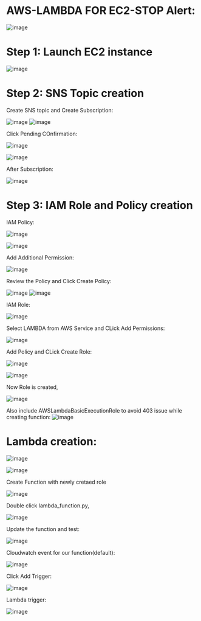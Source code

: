 # AWS-LAMBDA FOR EC2-STOP Alert:

![image](https://user-images.githubusercontent.com/54719289/109043802-b7f1aa00-76f7-11eb-9ae7-f459cf6882ac.png)

# Step 1: Launch EC2 instance

![image](https://user-images.githubusercontent.com/54719289/109044554-8a593080-76f8-11eb-859b-231bf84760de.png)

# Step 2:  SNS Topic creation

  Create SNS topic and Create Subscription:
  
![image](https://user-images.githubusercontent.com/54719289/109042940-c68b9180-76f6-11eb-8029-dceabe0fa69c.png)
![image](https://user-images.githubusercontent.com/54719289/109042869-afe53a80-76f6-11eb-9ebb-2f72ceb659dc.png)

  Click Pending COnfirmation:
  
![image](https://user-images.githubusercontent.com/54719289/109043206-1702ef00-76f7-11eb-87d8-6b6a304f97d5.png)

![image](https://user-images.githubusercontent.com/54719289/109043423-56c9d680-76f7-11eb-9a5b-84442253a212.png)


  After Subscription:
  
 ![image](https://user-images.githubusercontent.com/54719289/109043596-84168480-76f7-11eb-98c1-8f873f05a6e5.png)

  
# Step 3: IAM Role and Policy creation

  IAM Policy:
  
 ![image](https://user-images.githubusercontent.com/54719289/109044500-7c0b1480-76f8-11eb-8b60-c616c8c03e03.png)

 ![image](https://user-images.githubusercontent.com/54719289/109044848-e6bc5000-76f8-11eb-8475-47a0296fc80a.png)

  Add Additional Permission:
  
  ![image](https://user-images.githubusercontent.com/54719289/109045199-4adf1400-76f9-11eb-93b4-b0fd11a87eb8.png)

  Review the Policy and Click Create Policy:
  
  ![image](https://user-images.githubusercontent.com/54719289/109045422-90034600-76f9-11eb-857e-cd5be9470d14.png)
  ![image](https://user-images.githubusercontent.com/54719289/109045564-c04ae480-76f9-11eb-8e5c-e4dfad639fcd.png)

  IAM Role:
  
  ![image](https://user-images.githubusercontent.com/54719289/109045961-38b1a580-76fa-11eb-943f-118ff0f47068.png)

  Select LAMBDA from AWS Service and CLick Add Permissions:
  
  ![image](https://user-images.githubusercontent.com/54719289/109046079-5bdc5500-76fa-11eb-810f-cc4ea02804dc.png)
  
  Add Policy and CLick Create Role:
  
  ![image](https://user-images.githubusercontent.com/54719289/109046405-b5448400-76fa-11eb-85dc-7cbf9c4f4bb8.png)

  ![image](https://user-images.githubusercontent.com/54719289/109046730-179d8480-76fb-11eb-9e53-5e1ecd77575d.png)
  
  Now Role is created,
  
  ![image](https://user-images.githubusercontent.com/54719289/109046897-4287d880-76fb-11eb-924f-9a3c0ed66f40.png)
  
  Also include AWSLambdaBasicExecutionRole to avoid 403 issue while creating function:
  ![image](https://user-images.githubusercontent.com/54719289/109052887-2471a680-7702-11eb-8a15-f2be6f7664af.png)



# Lambda creation:

![image](https://user-images.githubusercontent.com/54719289/109046897-4287d880-76fb-11eb-924f-9a3c0ed66f40.png)

![image](https://user-images.githubusercontent.com/54719289/109049799-aeb80b80-76fe-11eb-9410-78808d90b233.png)

  Create Function with newly cretaed role
 
 ![image](https://user-images.githubusercontent.com/54719289/109227524-768bf800-77e6-11eb-83e4-abde058671d0.png)

  Double click lambda_function.py,

![image](https://user-images.githubusercontent.com/54719289/109227641-a5a26980-77e6-11eb-9a0d-b4c53ab5257e.png)


  Update the function and test:
  
 ![image](https://user-images.githubusercontent.com/54719289/109230610-24010a80-77eb-11eb-91b0-7864bb38d28c.png)
 
 Cloudwatch event for our function(default):
 
 ![image](https://user-images.githubusercontent.com/54719289/109230745-5c084d80-77eb-11eb-8319-5ff5cc3d0a87.png)


  Click Add Trigger:
  
  ![image](https://user-images.githubusercontent.com/54719289/109230822-81955700-77eb-11eb-99a0-2d36ef5939ee.png)


  Lambda trigger:
  
  ![image](https://user-images.githubusercontent.com/54719289/109231131-01bbbc80-77ec-11eb-87f1-02a9a57060a7.png)



  



  
  
